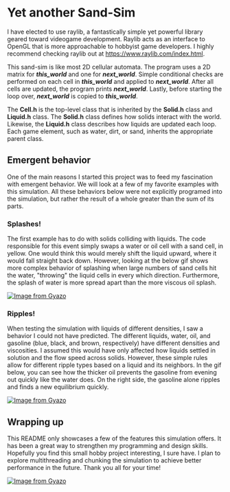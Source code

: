 # Yet another Sand-Sim
I have elected to use raylib, a fantastically simple yet powerful library geared toward videogame development. Raylib acts as an interface to OpenGL that is more approachable to 
hobbyist game developers. I highly recommend checking raylib out at https://www.raylib.com/index.html.

This sand-sim is like most 2D cellular automata. The program uses a 2D matrix for **_this_world_** and one for **_next_world_**. Simple conditional checks are performed on each 
cell in **_this_world_** and applied to **_next_world_**. After all cells are updated, the program prints **_next_world_**. Lastly, before starting the loop over, **_next_world_** is copied to **_this_world_**.

The **Cell.h** is the top-level class that is inherited by the **Solid.h** class and **Liquid.h** class. The **Solid.h** class defines how solids interact with the world. Likewise, the **Liquid.h** class describes how liquids are updated each loop. Each game element, such as water, dirt, or sand, inherits the appropriate parent class. 

## Emergent behavior
One of the main reasons I started this project was to feed my fascination with emergent behavior. We will look at a few of my favorite examples with this simulation. All these behaviors below were not explicitly programed into the simulation, but rather the result of a whole greater than the sum of its parts. 

### Splashes!
The first example has to do with solids colliding with liquids. The code responsible for this event simply swaps a water or oil cell with a sand cell, in yellow. One would think this would merely shift the liquid upward, where it would fall straight back down. However, looking at the below gif shows more complex behavior of splashing when large numbers of sand cells hit the water, "throwing" the liquid cells in every which direction. Furthermore, the splash of water is more spread apart than the more viscous oil splash.

[![Image from Gyazo](https://i.gyazo.com/f548051ca3316f81c735abaad4a6835b.gif)](https://gyazo.com/f548051ca3316f81c735abaad4a6835b)

### Ripples!
When testing the simulation with liquids of different densities, I saw a behavior I could not have predicted. The different liquids, water, oil, and gasoline (blue, black, and brown, respectively) have different densities and viscosities. I assumed this would have only affected how liquids settled in solution and the flow speed across solids. However, these simple rules allow for different ripple types based on a liquid and its neighbors. In the gif below, you can see how the thicker oil prevents the gasoline from evening out quickly like the water does. On the right side, the gasoline alone ripples and finds a new equilibrium quickly.

[![Image from Gyazo](https://i.gyazo.com/0f2f51c6197dff07dd36ff73800916f3.gif)](https://gyazo.com/0f2f51c6197dff07dd36ff73800916f3)

## Wrapping up
This README only showcases a few of the features this simulation offers. It has been a great way to strengthen my programming and design skills. Hopefully you find this small hobby project interesting, I sure have. I plan to explore multithreading and chunking the simulation to achieve better performance in the future. Thank you all for your time! 

[![Image from Gyazo](https://i.gyazo.com/921c50042b19151b311f954fba460236.gif)](https://gyazo.com/921c50042b19151b311f954fba460236)
